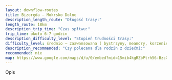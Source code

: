 ```yaml
---
layout: downflow-routes
title: Bizoręda – Mokrsko Dolne
description_length_route: "Długość trasy:"
length_route: 18km
description_trip_time: "Czas spłtwu:"
trip_time: około 6-7 godzin
description_difficulty_level: "Stopień trudności trasy:"
difficulty_level: średnio – zaawansowana ( bystrzyny, meandry, korzenie)
description_recommended: "Czy polecana dla rodzin z dziećmi:"
recommended: nie
map: https://www.google.com/maps/d/u/0/embed?mid=15mib4kgRZbPtrh56-BzcXKjsaZ1sLq8T&ehbc=2E312F
---
```

Opis